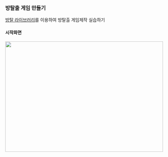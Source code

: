 ### 방탈출 게임 만들기

[방탈 라이브러리](https://cafe.naver.com/bangtal?iframe_url_utf8=%2FArticleRead.nhn%3FreferrerAllArticles%3Dtrue%26clubid%3D29980462%26articleid%3D60)를 이용하여 방탈출 게임제작 실습하기

#### 시작화면
<div>
<img width="500" height="350" src="https://user-images.githubusercontent.com/70811791/93019677-7ec6f100-f613-11ea-93bc-6dd26a41f37d.PNG"></div>
